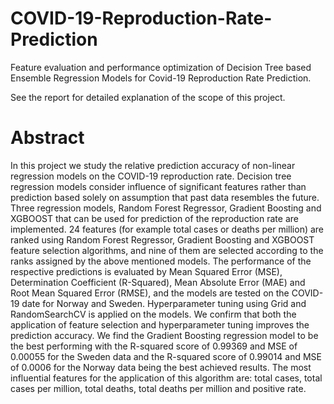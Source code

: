# COVID-19-Reproduction-Rate-Prediction
Feature evaluation and performance optimization of Decision Tree based Ensemble Regression Models for Covid-19 Reproduction Rate Prediction.

See the report for detailed explanation of the scope of this project.

# Abstract
In this project we study the relative prediction accuracy of non-linear regression models on the COVID-19 reproduction rate. Decision tree regression models consider influence of significant features rather than prediction based solely on assumption that past data resembles the future. Three regression models, Random Forest Regressor, Gradient Boosting and XGBOOST that can be used for prediction of the reproduction rate are implemented. 24 features (for example total cases or deaths per million) are ranked using Random Forest Regressor, Gradient Boosting and XGBOOST feature selection algorithms, and nine of them are selected according to the ranks assigned by the above mentioned models. The performance of the respective predictions is evaluated by Mean Squared Error (MSE), Determination Coefficient (R-Squared), Mean Absolute Error (MAE) and Root Mean Squared Error (RMSE), and the models are tested on the COVID-19 date for Norway and Sweden. Hyperparameter tuning using Grid and RandomSearchCV is applied on the models. We confirm that both the application of feature selection and hyperparameter tuning improves the prediction accuracy. We find the Gradient Boosting regression model to be the best performing with the R-squared score of 0.99369 and MSE of 0.00055 for the Sweden data and the R-squared score of 0.99014 and MSE of 0.0006 for the Norway data being the best achieved results. The most influential features for the application of this algorithm are: total cases, total cases per million, total deaths, total deaths per million and positive rate.

